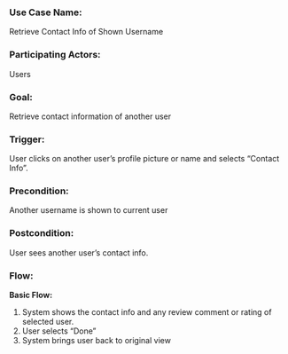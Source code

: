 
### Use Case Name: 
Retrieve Contact Info of Shown Username

### Participating Actors:
Users

### Goal:
Retrieve contact information of another user

### Trigger:
User clicks on another user’s profile picture or name and selects “Contact Info”.

### Precondition:  
Another username is shown to current user

### Postcondition:  
User sees another user’s contact info.

### Flow:

**Basic Flow:**
1. System shows the contact info and any review comment or rating of selected user.
2. User selects “Done”
3. System brings user back to original view




